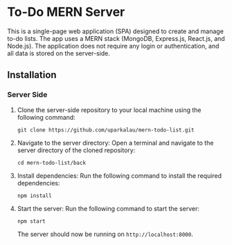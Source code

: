 # To-Do MERN Server

This is a single-page web application (SPA) designed to create and manage to-do lists. The app uses a MERN stack (MongoDB, Express.js, React.js, and Node.js). The application does not require any login or authentication, and all data is stored on the server-side.

## Installation

### Server Side

1. Clone the server-side repository to your local machine using the following command:

   ```
   git clone https://github.com/uparkalau/mern-todo-list.git
   ```

2. Navigate to the server directory: Open a terminal and navigate to the server directory of the cloned repository:

   ```
   cd mern-todo-list/back
   ```

3. Install dependencies: Run the following command to install the required dependencies:

   ```
   npm install
   ```

4. Start the server: Run the following command to start the server:

   ```
   npm start
   ```

   The server should now be running on `http://localhost:8000`.
   
